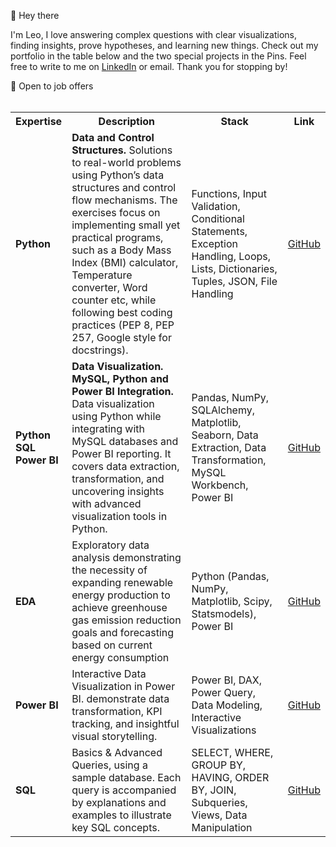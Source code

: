 👋 Hey there

I'm Leo, I love answering complex questions with clear visualizations, finding insights, prove hypotheses, and learning new things. Check out my portfolio in the table below and the two special projects in the Pins. Feel free to write to me on [LinkedIn](https://linkedin.com/in/leokalugina) or email. Thank you for stopping by!

📍 Open to job offers 
<br>
<br>
<table>
    <tr>
        <th>Expertise</th>
        <th>Description</th>
        <th>Stack</th>
        <th>Link</th>
    </tr>
    <tr>
        <td><b>Python</b></td>
        <td><b>Data and Control Structures. </b>Solutions to real-world problems using Python’s data structures and control flow mechanisms. The exercises focus on implementing small yet practical programs, such as a Body Mass Index (BMI) calculator, Temperature converter, Word counter etc, while following best coding practices (PEP 8, PEP 257, Google style for docstrings).</td>
        <td>Functions, Input Validation, Conditional Statements, Exception Handling, Loops, Lists, Dictionaries, Tuples, JSON, File Handling</td>
        <td><a href="https://github.com/leocareer/DA_specialization/tree/main/Sprint_07">GitHub</a></td>
    </tr>
    <tr>
        <td><b>Python<br>SQL<br>Power BI</b></td>
        <td><b>Data Visualization. MySQL, Python and Power BI Integration. </b>Data visualization using Python while integrating with MySQL databases and Power BI reporting. It covers data extraction, transformation, and uncovering insights with advanced visualization tools in Python.</td>
        <td>Pandas, NumPy, SQLAlchemy, Matplotlib, Seaborn, Data Extraction, Data Transformation, MySQL Workbench, Power BI</td>
        <td><a href="https://github.com/leocareer/DA_specialization/tree/main/Sprint_08">GitHub</a></td>
    </tr>
    <tr>
        <td><b>EDA</b></td>
        <td>Exploratory data analysis demonstrating the necessity of expanding renewable energy production to achieve greenhouse gas emission reduction goals and forecasting based on current energy consumption</td>
        <td>Python (Pandas, NumPy, Matplotlib, Scipy, Statsmodels), Power BI</td>
        <td><a href="https://github.com/leocareer/DA_specialization/tree/main/Sprint_10">GitHub</a></td>
    </tr>
    <tr>
        <td><b>Power BI</b></td>
        <td>Interactive Data Visualization in Power BI. demonstrate data transformation, KPI tracking, and insightful visual storytelling.</td>
        <td>Power BI, DAX, Power Query, Data Modeling, Interactive Visualizations</td>
        <td><a href="https://github.com/leocareer/Dashboards">GitHub</a></td>
    </tr>
    <tr>
        <td><b>SQL</b></td>
        <td>Basics & Advanced Queries, using a sample database. Each query is accompanied by explanations and examples to illustrate key SQL concepts.</td>
        <td>SELECT, WHERE, GROUP BY, HAVING, ORDER BY, JOIN, Subqueries, Views, Data Manipulation</td>
        <td><a href="https://github.com/leocareer/DA_specialization/tree/main/Sprint_03">GitHub</a></td>
    </tr>
</table>
